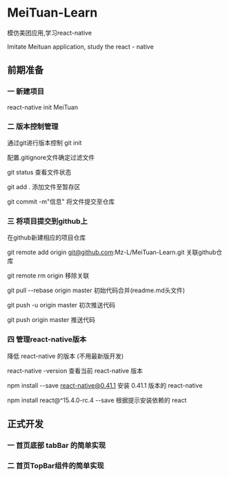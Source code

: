 # MeiTuan-Learn
模仿美团应用,学习react-native

Imitate Meituan application, study the react - native

## 前期准备

### 一 新建项目

react-native init MeiTuan

### 二 版本控制管理

通过git进行版本控制  git init

配置.gitignore文件确定过滤文件

git status  查看文件状态

git add .  添加文件至暂存区

git commit -m"信息"  将文件提交至仓库

### 三 将项目提交到github上

在github新建相应的项目仓库

git remote add origin git@github.com:Mz-L/MeiTuan-Learn.git   关联github仓库

git remote rm origin   移除关联

git pull --rebase origin master   初始代码合并(readme.md头文件)

git push -u origin master   初次推送代码

git push origin master  推送代码

### 四 管理react-native版本

降低 react-native 的版本 (不用最新版开发)

react-native -version   查看当前 react-native 版本

npm install --save react-native@0.41.1   安装 0.41.1 版本的 react-native

npm install react@^15.4.0-rc.4 --save    根据提示安装依赖的 react

## 正式开发

### 一 首页底部 tabBar 的简单实现

### 二 首页TopBar组件的简单实现